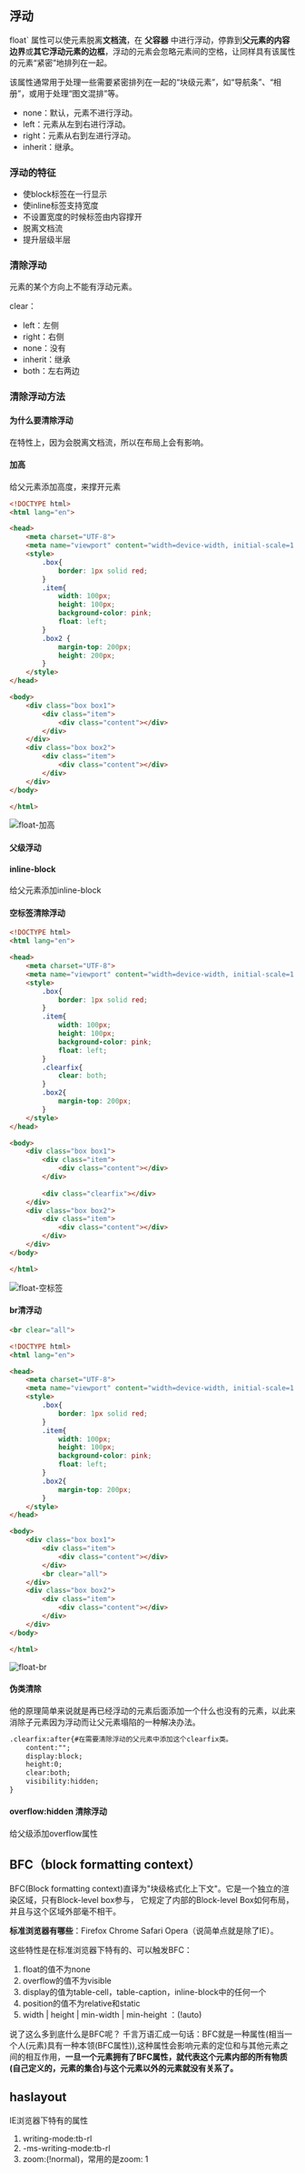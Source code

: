 ## 浮动

[^ 文档流]: 是文档中可显示对象在排列时所占用的位置。如：在没有样式设置的时候，HTML的自上而下、从左至右。

float` 属性可以使元素脱离**文档流**，在 **父容器** 中进行浮动，停靠到**父元素的内容边界**或**其它浮动元素的边框**，浮动的元素会忽略元素间的空格，让同样具有该属性的元素“紧密”地排列在一起。

该属性通常用于处理一些需要紧密排列在一起的“块级元素”，如“导航条”、“相册”，或用于处理“图文混排”等。

- none：默认，元素不进行浮动。
- left：元素从左到右进行浮动。
- right：元素从右到左进行浮动。
- inherit：继承。



### 浮动的特征

- 使block标签在一行显示
- 使inline标签支持宽度
- 不设置宽度的时候标签由内容撑开
- 脱离文档流
- 提升层级半层



### 清除浮动

元素的某个方向上不能有浮动元素。

clear：

- left：左侧
- right：右侧
- none：没有
- inherit：继承
- both：左右两边



### 清除浮动方法

#### 为什么要清除浮动

在特性上，因为会脱离文档流，所以在布局上会有影响。



#### 加高

给父元素添加高度，来撑开元素

[^ 缺点]: 扩展性不好，如果高度不是固定的，即子元素（浮动元素）是靠内容撑开的，则不能给父元素添加高度。

```html
<!DOCTYPE html>
<html lang="en">

<head>
    <meta charset="UTF-8">
    <meta name="viewport" content="width=device-width, initial-scale=1.0">
    <style>
        .box{
            border: 1px solid red;
        }
        .item{
            width: 100px;
            height: 100px;
            background-color: pink;
            float: left;
        }
        .box2 {
            margin-top: 200px;
            height: 200px;
        }
    </style>
</head>

<body>
    <div class="box box1">
        <div class="item">
            <div class="content"></div>
        </div>
    </div>
    <div class="box box2">
        <div class="item">
            <div class="content"></div>
        </div>
    </div>
</body>

</html>
```

![float-加高](./assets/float加高.png "float-加高")



#### 父级浮动

[^ 缺点]: 1.当元素有嵌套的时候，给父级添加了浮动，父级也浮动了，此时，又要清除父级的浮动，又要给父级的父级清除浮动，因此，到最后，页面上的所有元素都需要添加浮动。2.添加了浮动，元素的margin左右auto居中失效。



#### inline-block

给父元素添加inline-block

[^ 缺点]: margin左右auto居中失效。



#### 空标签清除浮动

[^ 缺点]: 在每一个需要清除的地方都要放置一个空标签，并且IE6最小高度是19px（解决后IE6下还有2px的偏差）。

```html
<!DOCTYPE html>
<html lang="en">

<head>
    <meta charset="UTF-8">
    <meta name="viewport" content="width=device-width, initial-scale=1.0">
    <style>
        .box{
            border: 1px solid red;
        }
        .item{
            width: 100px;
            height: 100px;
            background-color: pink;
            float: left;
        }
        .clearfix{
            clear: both;
        }
        .box2{
            margin-top: 200px;
        }
    </style>
</head>

<body>
    <div class="box box1">
        <div class="item">
            <div class="content"></div>
        </div>
        
        <div class="clearfix"></div>
    </div>
    <div class="box box2">
        <div class="item">
            <div class="content"></div>
        </div>
    </div>
</body>

</html>
```

![float-空标签](./assets/float空标签.png "float-空标签")

#### br清浮动

```html
<br clear="all">
```

[^ 缺点]: 不符合工作中：结构、样式、行为，三者分离的要求。即，我们需要在每一个需要清除浮动的地方，都放置该标签，会大量的重复使用，且会使用过多的标签。



```html
<!DOCTYPE html>
<html lang="en">

<head>
    <meta charset="UTF-8">
    <meta name="viewport" content="width=device-width, initial-scale=1.0">
    <style>
        .box{
            border: 1px solid red;
        }
        .item{
            width: 100px;
            height: 100px;
            background-color: pink;
            float: left;
        }
        .box2{
            margin-top: 200px;
        }
    </style>
</head>

<body>
    <div class="box box1">
        <div class="item">
            <div class="content"></div>
        </div>
        <br clear="all">
    </div>
    <div class="box box2">
        <div class="item">
            <div class="content"></div>
        </div>
    </div>
</body>

</html>
```

![float-br](./assets/float空标签.png "br")



#### 伪类清除

他的原理简单来说就是再已经浮动的元素后面添加一个什么也没有的元素，以此来消除子元素因为浮动而让父元素塌陷的一种解决办法。

```html
.clearfix:after{#在需要清除浮动的父元素中添加这个clearfix类。
	content:"";
    display:block;
    height:0;
    clear:both;
    visibility:hidden;
}
```



#### overflow:hidden 清除浮动

给父级添加overflow属性

[^ 缺点]: 若子元素宽高 比 父元素大， 则超出部分不可见



## BFC（block formatting context）

BFC(Block formatting context)直译为"块级格式化上下文"。它是一个独立的渲染区域，只有Block-level box参与， 它规定了内部的Block-level Box如何布局，并且与这个区域外部毫不相干。

[^ BFC]: <a>https://blog.csdn.net/sinat_36422236/article/details/88763187</a>



**标准浏览器有哪些**：Firefox Chrome Safari Opera（说简单点就是除了IE）。



这些特性是在标准浏览器下特有的、可以触发BFC：

1. float的值不为none
2. overflow的值不为visible
3. display的值为table-cell，table-caption，inline-block中的任何一个
4. position的值不为relative和static
5. width | height | min-width | min-height ：(!auto)

说了这么多到底什么是BFC呢？
千言万语汇成一句话：BFC就是一种属性(相当一个人(元素)具有一种本领(BFC属性)),这种属性会影响元素的定位和与其他元素之间的相互作用，**一旦一个元素拥有了BFC属性，就代表这个元素内部的所有物质(自己定义的，元素的集合)与这个元素以外的元素就没有关系了。**



## haslayout

IE浏览器下特有的属性

[^ 更多参考]: https://www.cnblogs.com/xiaohuochai/p/4845314.html 、 https://blog.csdn.net/weixin_34406796/article/details/93058591

1. writing-mode:tb-rl
2. -ms-writing-mode:tb-rl
3. zoom:(!normal)，常用的是zoom: 1

